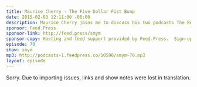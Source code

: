 ```yaml
---
title: Maurice Cherry - The Five Dollar Fist Bump
date: 2015-02-03 12:11:00 -06:00
description: Maurice Cherry joins me to discuss his two podcasts The Revision Path and The Year of Tea. We have a great chat about his shows, getting listener feedback and his plans for the shows he wants to do in the future.
sponsor: Feed.Press
sponsor-link: http://feed.press/smym
sponsor-copy: Hosting and feed support provided by Feed.Press.  Sign-up today and try FeedPress on a 14 day trial (no contracts or commitments). Use promo code "smym" during checkout to get 10% off your first year.
episode: 70
show: smym
mp3: http://podcasts-1.feedpress.co/10590/smym-70.mp3
layout: episode
---
```


Sorry. Due to importing issues, links and show notes were lost in translation.
